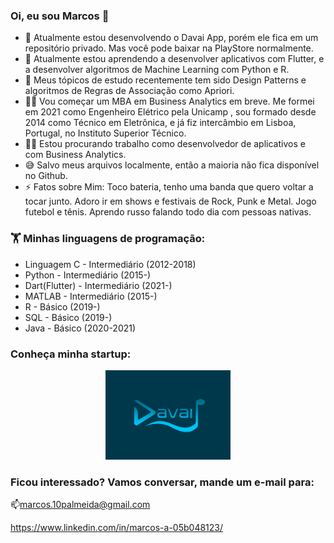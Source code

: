 ### Oi, eu sou Marcos 👋


- 🔭 Atualmente estou desenvolvendo o Davai App, porém ele fica em um repositório privado. Mas você pode baixar na PlayStore normalmente.
- 🌱 Atualmente estou aprendendo a desenvolver aplicativos com Flutter, e a desenvolver algoritmos de Machine Learning com Python e R.
- 💬 Meus tópicos de estudo recentemente tem sido Design Patterns e algoritmos de Regras de Associação como Apriori.
- 👨‍🏫 Vou começar um MBA em Business Analytics em breve. Me formei em 2021 como Engenheiro Elétrico pela Unicamp , sou formado desde 2014 como Técnico em Eletrônica, e já fiz intercâmbio em Lisboa, Portugal, no Instituto Superior Técnico.
- 🧑‍💼 Estou procurando trabalho como desenvolvedor de aplicativos e com Business Analytics.
- 😅 Salvo meus arquivos localmente, então a maioria não fica disponível no Github.
- ⚡ Fatos sobre Mim: Toco bateria, tenho uma banda que quero voltar a tocar junto. Adoro ir em shows e festivais de Rock, Punk e Metal. Jogo futebol e tênis. Aprendo russo falando todo dia com pessoas nativas.

### 🏋️‍ Minhas linguagens de programação:

- Linguagem C - Intermediário (2012-2018)
- Python - Intermediário (2015-)
- Dart(Flutter) - Intermediário (2021-)
- MATLAB - Intermediário (2015-)
- R - Básico (2019-)
- SQL - Básico (2019-)
- Java - Básico (2020-2021)

### Conheça minha startup:

<p align="center">
  <a href="https://www.davaiapp.com/">
  <img src="https://github.com/Marcos14Almeida/Marcos14Almeida/blob/main/davai_logo.png" width="200" title="Davai App">
  </a>
</p>


### Ficou interessado? Vamos conversar, mande um e-mail para:

📫marcos.10palmeida@gmail.com

https://www.linkedin.com/in/marcos-a-05b048123/
